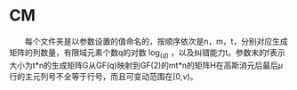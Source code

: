# CM
&emsp;&emsp;每个文件夹是以参数设置的值命名的，按顺序依次是n，m，t，分别对应生成矩阵的列数量，有限域元素个数q的对数 $\log_(q)$ ，以及纠错能力t。参数末的f表示大小为t\*n的生成矩阵G从GF(q)映射到GF(2)的mt\*n的矩阵H在高斯消元后最后$\mu$行的主元列号不全等于行号，而且可变动范围在[0,$\nu$)。

